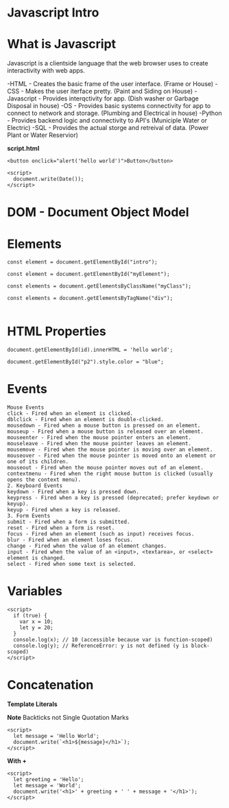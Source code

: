 Javascript Intro
===

# What is Javascript

Javascript is a clientside language that the web browser uses to create interactivity with web apps.

-HTML - Creates the basic frame of the user interface. (Frame or House)
-CSS - Makes the user iterface pretty. (Paint and Siding on House)
-Javascript - Provides interqctivity for app. (Dish washer or Garbage Disposal in house) 
-OS - Provides basic systems connectivity for app to connect to network and storage. (Plumbing and Electrical in house)
-Python - Provides backend logic and connectivity to API's (Municiple Water or Electric)
-SQL - Provides the actual storge and retreival of data. (Power Plant or Water Reservior)

**script.html**
```
<button onclick="alert('hello world')">Button</button>
```

```
<script>
  document.write(Date());
</script>
```

# DOM - Document Object Model

# Elements

```
const element = document.getElementById("intro");

const element = document.getElementById("myElement");

const elements = document.getElementsByClassName("myClass");

const elements = document.getElementsByTagName("div");


```

# HTML Properties

```
document.getElementById(id).innerHTML = 'hello world';

document.getElementById("p2").style.color = "blue";

```

# Events
```
Mouse Events
click - Fired when an element is clicked.
dblclick - Fired when an element is double-clicked.
mousedown - Fired when a mouse button is pressed on an element.
mouseup - Fired when a mouse button is released over an element.
mouseenter - Fired when the mouse pointer enters an element.
mouseleave - Fired when the mouse pointer leaves an element.
mousemove - Fired when the mouse pointer is moving over an element.
mouseover - Fired when the mouse pointer is moved onto an element or one of its children.
mouseout - Fired when the mouse pointer moves out of an element.
contextmenu - Fired when the right mouse button is clicked (usually opens the context menu).
2. Keyboard Events
keydown - Fired when a key is pressed down.
keypress - Fired when a key is pressed (deprecated; prefer keydown or keyup).
keyup - Fired when a key is released.
3. Form Events
submit - Fired when a form is submitted.
reset - Fired when a form is reset.
focus - Fired when an element (such as input) receives focus.
blur - Fired when an element loses focus.
change - Fired when the value of an element changes.
input - Fired when the value of an <input>, <textarea>, or <select> element is changed.
select - Fired when some text is selected.
```

# Variables
```
<script>
  if (true) {
    var x = 10;
    let y = 20;
  }
  console.log(x); // 10 (accessible because var is function-scoped)
  console.log(y); // ReferenceError: y is not defined (y is block-scoped)
</script>
```

# Concatenation

**Template Literals**

**Note** Backticks not Single Quotation Marks
```
<script>
  let message = 'Hello World';
  document.write(`<h1>${message}</h1>`);
</script>
```

**With +**
```
<script>
  let greeting = 'Hello';
  let message = 'World';
  document.write('<h1>' + greeting + ' ' + message + '</h1>');
</script>
```
